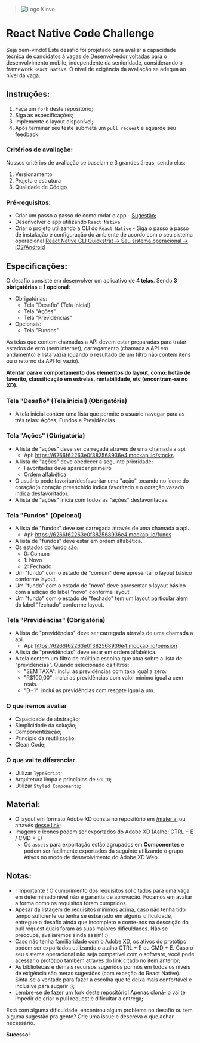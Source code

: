 > ![Logo Kinvo](https://github.com/cbfranca/kinvo-front-end-test/blob/master/logo.svg)

# React Native Code Challenge 

Seja bem-vindo! Este desafio foi projetado para avaliar a capacidade técnica de candidatos à vagas de Desenvolvedor voltadas para o desenvolvimento mobile, independente da senioridade, considerando o framework `React Native`. O nível de exigência da avaliação se adequa ao nível da vaga.

## Instruções:

1. Faça um `fork` deste repositório;
2. Siga as especificações;
3. Implemente o layout disponível;
4. Após terminar seu teste submeta um `pull request` e aguarde seu feedback.

### Critérios de avaliação:

Nossos critérios de avaliação se baseiam e 3 grandes áreas, sendo elas:
1. Versionamento
2. Projeto e estrutura
3. Qualidade de Código

### Pré-requisitos:

- Criar um passo a passo de como rodar o app - [Sugestão](https://github.com/elsewhencode/project-guidelines/blob/master/README.sample.md);
- Desenvolver o app utilizando `React Native`
- Criar o projeto utilizando a CLI do `React Native` - Siga o passo a passo de instalação e configuração do ambiente de acordo com o seu sistema operacional [React Native CLI Quickstrat -> Seu sistema operacional -> iOS/Android](https://reactnative.dev/docs/environment-setup)

## Especificações:

O desafio consiste em desenvolver um aplicativo de **4 telas**. Sendo **3 obrigatórias** e **1 opcional**:
- Obrigatórias:
  - Tela "Desafio" (Tela inicial)
  - Tela "Ações"
  - Tela "Previdências"
- Opcionais:
  - Tela "Fundos" 

As telas que contem chamadas a API devem estar preparadas para tratar estados de erro (sem internet), carregamento (chamada a API em andamento) e lista vazia (quando o resultado de um filtro não contem itens ou o retorno da API foi vazio).

**Atentar para o comportamento dos elementos do layout, como: botão de favorito, classificação em estrelas, rentabilidade, etc (encontram-se no XD).**

### Tela "Desafio" (Tela inicial) (Obrigatória)

- A tela inicial contem uma lista que permite o usuário navegar para as três telas: Ações, Fundos e Previdências.

### Tela "Ações" (Obrigatória)

- A lista de "ações" deve ser carregada através de uma chamada a api.
  - Api: https://6266f62263e0f382568936e4.mockapi.io/stocks
- A lista de "ações" deve obedecer a seguinte prioridade:
   - Favoritadas deve aparecer primeiro
   - Ordem alfabética
- O usuário pode favoritar/desfavoritar uma "ação" tocando no ícone do coração(o coração preenchido indica favoritado e o coração vazado indica desfavoritado).
- A lista de "ações" inicia com todos as "ações" desfavoritadas.

### Tela "Fundos" (Opcional)

- A lista de "fundos" deve ser carregada através de uma chamada a api.
  - Api: https://6266f62263e0f382568936e4.mockapi.io/funds
- A lista de "fundos" deve estar em ordem alfabética.
- Os estados do fundo são:
  - 0: Comum
  - 1: Novo
  - 2: Fechado
- Um "fundo" com o estado de "comum" deve apresentar o layout básico conforme layout.
- Um "fundo" com o estado de "novo" deve apresentar o layout básico com a adição do label "novo" conforme layout.
- Um "fundo" com o estado de "fechado" tem um layout particular alem do label "fechado" conforme layout.

### Tela "Previdências" (Obrigatória)

- A lista de "previdências" deve ser carregada através de uma chamada a api.
  - Api: https://6266f62263e0f382568936e4.mockapi.io/pension
- A lista de "previdências" deve estar em ordem alfabética.
- A tela contem um filtro de múltipla escolha que atua sobre a lista de "previdências". Quando selecionado os filtros:
   - "SEM TAXA": inclui as previdências com taxa igual a zero.
   - "R$100,00": inclui as previdências com valor mínimo igual a cem reais.
   - "D+1": inclui as previdências com resgate igual a um.

### O que iremos avaliar

- Capacidade de abstração;
- Simplicidade da solução;
- Componentização;
- Princípio da reutilização;
- Clean Code;

### O que vai te diferenciar

- Utilizar `TypeScript`;
- Arquitetura limpa e princípios de `SOLID`;
- Utilizar `Styled Components`;

## Material:

- O layout em formato Adobe XD consta no repositório em [/material](/material) ou através [desse link](https://xd.adobe.com/view/bdf98d73-524d-41b3-96ac-1f1813d75809-e8aa/);
- Imagens e Ícones podem ser exportados do Adobe XD (Aalho: CTRL + E / CMD + E)
  - Os `assets` para exportação estão agrupados em **Componentes** e podem ser facilmente exportados da seguinte utilizando o grupo Ativos no modo de desnvolvimento do Adobe XD Web.

## Notas:

* ! Importante ! O cumprimento dos requisitos solicitados para uma vaga em determinado nível não é garantia de aprovação. Focamos em avaliar a forma como os requisitos foram cumpridos.
* Apesar da listagem de requisitos mínimos acima, caso não tenha tido tempo suficiente ou tenha se esbarrado em alguma dificuldade, entregue o desafio ainda que incompleto e conte-nos na descrição do pull request quais foram as suas maiores dificuldades. Não se preocupe, avaliaremos ainda assim! :)
* Caso não tenha familiaridade com o Adobe XD, os ativos do protótipo podem ser exportados utilizando o atalho CTRL + E ou CMD + E. Caso o seu sistema operacional não seja compatível com o software, você pode acessar o protótipo também através do link citado no item anterior;
* As bibliotecas e demais recursos sugeridos por nós em todos os níveis de exigência são meras sugestões (com exceção do React Native). Sinta-se a vontade para fazer a escolha que te deixa mais confortável e inclusive para sugerir ;);
* Lembre-se de fazer um fork deste repositório! Apenas cloná-lo vai te impedir de criar o pull request e dificultar a entrega;

Está com alguma dificuldade, encontrou algum problema no desafio ou tem alguma sugestão pra gente? Crie uma issue e descreva o que achar necessário.

**Sucesso!**
